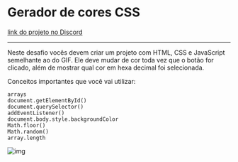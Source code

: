# Gerador de cores CSS

[link do projeto no Discord](https://discord.com/channels/713050127270674442/1106597385754382417)

---

Neste desafio vocês devem criar um projeto com HTML, CSS e JavaScript semelhante ao do GIF. Ele deve mudar de cor toda vez que o botão for clicado, além de mostrar qual cor em hexa decimal foi selecionada. 

Conceitos importantes que você vai utilizar:

    arrays
    document.getElementById()
    document.querySelector()
    addEventListener()
    document.body.style.backgroundColor
    Math.floor()
    Math.random()
    array.length

![img](./img/gerador.gif)